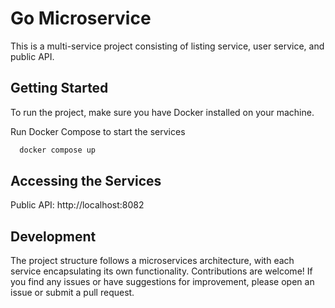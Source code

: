 # Go Microservice

This is a multi-service project consisting of listing service, user service, and public API.

## Getting Started

To run the project, make sure you have Docker installed on your machine.

Run Docker Compose to start the services
  ```bash
    docker compose up
  ```
   
## Accessing the Services
Public API: http://localhost:8082

## Development
The project structure follows a microservices architecture, with each service encapsulating its own functionality. Contributions are welcome! If you find any issues or have suggestions for improvement, please open an issue or submit a pull request.